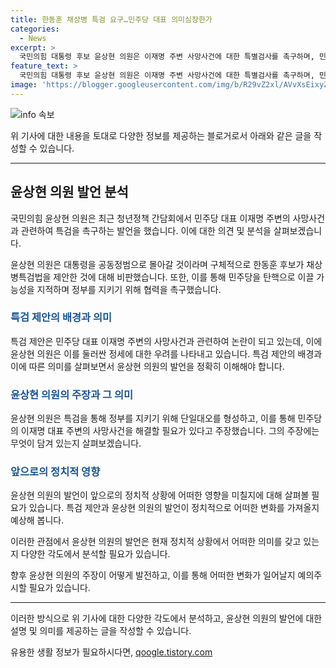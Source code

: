 ```yaml
---
title: 한동훈 채상병 특검 요구…민주당 대표 의미심장한가
categories:
  - News
excerpt: >
  국민의힘 대통령 후보 윤상현 의원은 이재명 주변 사망사건에 대한 특별검사를 촉구하며, 민주당이 탄핵을 모색한다고 지적했다. 또한, 단일대오를 형성하여 정부를 지키는 방안을 제시하며, 이재명 대표 주변의 사망사건을 특별검사할 필요성을 강조했다. 또한, 나경원·원희룡 후보와의 연대론에 대해 부정적인 입장을 표명했다.
feature_text: >
  국민의힘 대통령 후보 윤상현 의원은 이재명 주변 사망사건에 대한 특별검사를 촉구하며, 민주당이 탄핵을 모색한다고 지적했다. 또한, 단일대오를 형성하여 정부를 지키는 방안을 제시하며, 이재명 대표 주변의 사망사건을 특별검사할 필요성을 강조했다. 또한, 나경원·원희룡 후보와의 연대론에 대해 부정적인 입장을 표명했다.
image: 'https://blogger.googleusercontent.com/img/b/R29vZ2xl/AVvXsEixyZcFfHzMRdzZMjFBmAUKJYCLCGyLL1o632UiGVXcaFdKo_bkvkuCioo0uUKlGfBVcT3P84aROyZIXSBEx3Aw5nCQ3pTgDom1WDC4m8eifvWiAmWEEVb4x6G_l8C0QH225ldMjyaFvpxGEBGNO37VmDTDMHGhJPq73UglMfDca1-0aw/s1600/blogspot.png'
---
```


<p><img src="https://blogger.googleusercontent.com/img/b/R29vZ2xl/AVvXsEixyZcFfHzMRdzZMjFBmAUKJYCLCGyLL1o632UiGVXcaFdKo_bkvkuCioo0uUKlGfBVcT3P84aROyZIXSBEx3Aw5nCQ3pTgDom1WDC4m8eifvWiAmWEEVb4x6G_l8C0QH225ldMjyaFvpxGEBGNO37VmDTDMHGhJPq73UglMfDca1-0aw/s1600/blogspot.png" alt="info 속보" /></p>

<p>위 기사에 대한 내용을 토대로 다양한 정보를 제공하는 블로거로서 아래와 같은 글을 작성할 수 있습니다.</p>

<hr />

<h2 data-ke-size="size26">윤상현 의원 발언 분석</h2>

<p>국민의힘 윤상현 의원은 최근 청년정책 간담회에서 민주당 대표 이재명 주변의 사망사건과 관련하여 특검을 촉구하는 발언을 했습니다. 이에 대한 의견 및 분석을 살펴보겠습니다.</p>

<p data-ke-size="size16">윤상현 의원은 대통령을 공동정범으로 몰아갈 것이라며 구체적으로 한동훈 후보가 채상병특검법을 제안한 것에 대해 비판했습니다. 또한, 이를 통해 민주당을 탄핵으로 이끌 가능성을 지적하며 정부를 지키기 위해 협력을 촉구했습니다.</p>

<h3><b><span style="color: #1a5490;">특검 제안의 배경과 의미</span></b></h3>

<p>특검 제안은 민주당 대표 이재명 주변의 사망사건과 관련하여 논란이 되고 있는데, 이에 윤상현 의원은 이를 둘러싼 정세에 대한 우려를 나타내고 있습니다. 특검 제안의 배경과 이에 따른 의미를 살펴보면서 윤상현 의원의 발언을 정확히 이해해야 합니다.</p>

<h3><b><span style="color: #1a5490;">윤상현 의원의 주장과 그 의미</span></b></h3>

<p>윤상현 의원은 특검을 통해 정부를 지키기 위해 단일대오를 형성하고, 이를 통해 민주당의 이재명 대표 주변의 사망사건을 해결할 필요가 있다고 주장했습니다. 그의 주장에는 무엇이 담겨 있는지 살펴보겠습니다.</p>

<h3><b><span style="color: #1a5490;">앞으로의 정치적 영향</span></b></h3>

<p>윤상현 의원의 발언이 앞으로의 정치적 상황에 어떠한 영향을 미칠지에 대해 살펴볼 필요가 있습니다. 특검 제안과 윤상현 의원의 발언이 정치적으로 어떠한 변화를 가져올지 예상해 봅니다.</p>

<p>이러한 관점에서 윤상현 의원의 발언은 현재 정치적 상황에서 어떠한 의미를 갖고 있는지 다양한 각도에서 분석할 필요가 있습니다.</p>

<p>향후 윤상현 의원의 주장이 어떻게 발전하고, 이를 통해 어떠한 변화가 일어날지 예의주시할 필요가 있습니다.</p>

<hr />

<p>이러한 방식으로 위 기사에 대한 다양한 각도에서 분석하고, 윤상현 의원의 발언에 대한 설명 및 의미를 제공하는 글을 작성할 수 있습니다.</p>
유용한 생활 정보가 필요하시다면, <a href="https://qoogle.tistory.com" rel="dofollow">qoogle.tistory.com</a>


